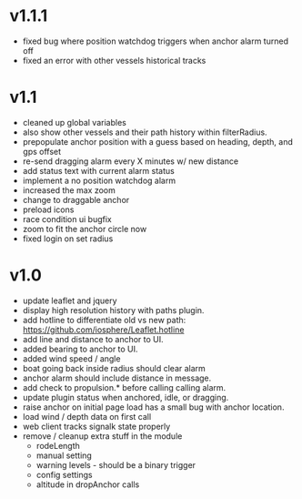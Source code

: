 # v1.1.1

* fixed bug where position watchdog triggers when anchor alarm turned off
* fixed an error with other vessels historical tracks

# v1.1

* cleaned up global variables
* also show other vessels and their path history within filterRadius.
* prepopulate anchor position with a guess based on heading, depth, and gps offset
* re-send dragging alarm every X minutes w/ new distance
* add status text with current alarm status
* implement a no position watchdog alarm
* increased the max zoom
* change to draggable anchor
* preload icons
* race condition ui bugfix
* zoom to fit the anchor circle now
* fixed login on set radius

# v1.0

* update leaflet and jquery
* display high resolution history with paths plugin.
* add hotline to differentiate old vs new path: https://github.com/iosphere/Leaflet.hotline
* add line and distance to anchor to UI.
* added bearing to anchor to UI.
* added wind speed / angle
* boat going back inside radius should clear alarm
* anchor alarm should include distance in message.
* add check to propulsion.* before calling calling alarm.
* update plugin status when anchored, idle, or dragging.
* raise anchor on initial page load has a small bug with anchor location.
* load wind / depth data on first call
* web client tracks signalk state properly
* remove / cleanup extra stuff in the module
  * rodeLength
  * manual setting
  * warning levels - should be a binary trigger
  * config settings
  * altitude in dropAnchor calls